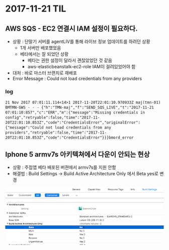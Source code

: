 # 2017-11-21 TIL 
## AWS SQS - EC2 연결시 IAM 설정이 필요하다. 
- 상황 : 단말기 서버를 agentLIV를 통해 라이브 정보 업데이트를 하려던 상황 
    + 1개 서버만 배포했었음
    + 베타에서는 잘 되었던 상황 
        *  베타는 권한 설정이 달라서 괜찮았었던 것 같음 
        *  aws-elasticbeanstalk-ec2-role IAM이 걸려있었어야 함 
- 대처 : 바로 마스터 브랜치로 재배포 
- Error Message : Could not load credentials from any providers

### log 
```
21 Nov 2017 07:01:11.114<14>1 2017-11-20T22:01:10.970933Z maj(tmn-01) BMTMN-GWS - - - {"h":"TMN-maj","f":"SEND_SQS_LIVE","t":"2017-11-21 07:01:10:857","c":"ERR","m":{"message":"Missing credentials in config","retryable":false,"time":"2017-11-20T22:01:10.853Z","code":"CredentialsError","originalError":{"message":"Could not load credentials from any providers","retryable":false,"time":"2017-11-20T22:01:10.853Z","code":"CredentialsError"}}}bmord_error
```

## Iphone 5 armv7s 아키텍쳐에서 다운이 안되는 현상 
- 상황 : 주접앱 베타 배포된 버젼에서 armv7s를 지원 안함 
- 해결법 : Build Settings -> Build Active Architecture Only 에서 Beta yes로 변경 

![Alt text](./img/2017-11-21_10.16.07.png)
